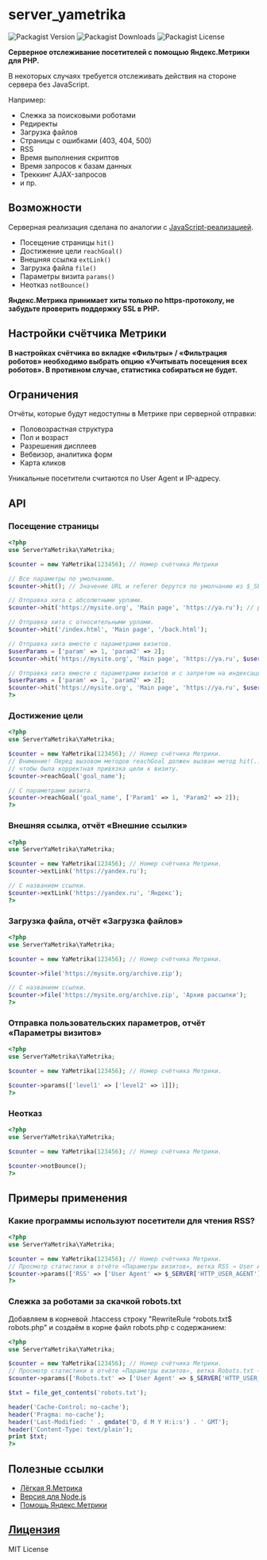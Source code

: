 
# server_yametrika
![Packagist Version](https://img.shields.io/packagist/v/hcodes/server_yametrika)
![Packagist Downloads](https://img.shields.io/packagist/dm/hcodes/server_yametrika)
![Packagist License](https://img.shields.io/packagist/l/hcodes/server_yametrika)

**Серверное отслеживание посетителей с помощью Яндекс.Метрики для PHP.**

В некоторых случаях требуется отслеживать действия на стороне сервера без JavaScript.

Например:
+ Слежка за поисковыми роботами
+ Редиректы
+ Загрузка файлов
+ Страницы с ошибками (403, 404, 500)
+ RSS
+ Время выполнения скриптов
+ Время запросов к базам данных
+ Треккинг AJAX-запросов
+ и пр.

## Возможности
Серверная реализация сделана по аналогии с [JavaScript-реализацией](https://yandex.ru/support/metrica/code/counter-initialize.html).
+ Посещение страницы `hit()`
+ Достижение цели `reachGoal()`
+ Внешняя ссылка `extLink()`
+ Загрузка файла `file()`
+ Параметры визита `params()`
+ Неотказ `notBounce()`
 
**Яндекс.Метрика принимает хиты только по https-протоколу, не забудьте проверить поддержку SSL в PHP.**

## Настройки счётчика Метрики
**В настройках счётчика во вкладке «Фильтры» / «Фильтрация роботов» необходимо выбрать опцию «Учитывать посещения всех роботов». В противном случае, статистика собираться не будет.**

## Ограничения
Отчёты, которые будут недоступны в Метрике при серверной отправки:
+ Половозрастная структура
+ Пол и возраст
+ Разрешения дисплеев
+ Вебвизор, аналитика форм
+ Карта кликов

Уникальные посетители считаются по User Agent и IP-адресу.

## API
### Посещение страницы
```PHP
<?php
use ServerYaMetrika\YaMetrika;

$counter = new YaMetrika(123456); // Номер счётчика Метрики

// Все параметры по умолчанию.
$counter->hit(); // Значение URL и referer берутся по умолчанию из $_SERVER

// Отправка хита с абсолютными урлами.
$counter->hit('https://mysite.org', 'Main page', 'https://ya.ru'); // page_url, title, referer

// Отправка хита с относительными урлами.
$counter->hit('/index.html', 'Main page', '/back.html');

// Отправка хита вместе с параметрами визитов.
$userParams = ['param' => 1, 'param2' => 2];
$counter->hit('https://mysite.org', 'Main page', 'https://ya.ru', $userParams);

// Отправка хита вместе с параметрами визитов и с запретом на индексацию.
$userParams = ['param' => 1, 'param2' => 2];
$counter->hit('https://mysite.org', 'Main page', 'https://ya.ru', $userParams, 'noindex');
?>
```

### Достижение цели
```PHP
<?php
use ServerYaMetrika\YaMetrika;

$counter = new YaMetrika(123456); // Номер счётчика Метрики.
// Внимание! Перед вызовом методов reachGoal должен вызван метод hit(...),
// чтобы была корректная привязка цели к визиту.
$counter->reachGoal('goal_name');

// С параметрами визита.
$counter->reachGoal('goal_name', ['Param1' => 1, 'Param2' => 2]);
?>
```

### Внешняя ссылка, отчёт «Внешние ссылки»
```PHP
<?php
use ServerYaMetrika\YaMetrika;

$counter = new YaMetrika(123456); // Номер счётчика Метрики.
$counter->extLink('https://yandex.ru');

// С названием ссылки.
$counter->extLink('https://yandex.ru', 'Яндекс');
?>
```

### Загрузка файла, отчёт «Загрузка файлов»
```PHP
<?php
use ServerYaMetrika\YaMetrika;

$counter = new YaMetrika(123456); // Номер счётчика Метрики.

$counter->file('https://mysite.org/archive.zip');

// С названием ссылки.
$counter->file('https://mysite.org/archive.zip', 'Архив рассылки');
?>
```

### Отправка пользовательских параметров, отчёт «Параметры визитов»
```PHP
<?php
use ServerYaMetrika\YaMetrika;

$counter = new YaMetrika(123456); // Номер счётчика Метрики.

$counter->params(['level1' => ['level2' => 1]]);
?>
```

### Неотказ
```PHP
<?php
use ServerYaMetrika\YaMetrika;

$counter = new YaMetrika(123456); // Номер счётчика Метрики.

$counter->notBounce();
?>
```

## Примеры применения
### Какие программы используют посетители для чтения RSS?
```PHP
<?php
use ServerYaMetrika\YaMetrika;

$counter = new YaMetrika(123456); // Номер счётчика Метрики.
// Просмотр статистики в отчёте «Параметры визитов», ветка RSS → User Agent.
$counter->params(['RSS' => ['User Agent' => $_SERVER['HTTP_USER_AGENT']]]);
?>
```

### Слежка за роботами за скачкой robots.txt
Добавляем в корневой .htaccess строку "RewriteRule ^robots.txt$ robots.php" и создаём в корне файл robots.php с содержанием:
```PHP
<?php
use ServerYaMetrika\YaMetrika;

$counter = new YaMetrika(123456); // Номер счётчика Метрики.
// Просмотр статистики в отчёте «Параметры визитов», ветка Robots.txt → User Agent.
$counter->params(['Robots.txt' => ['User Agent' => $_SERVER['HTTP_USER_AGENT']]]);

$txt = file_get_contents('robots.txt');

header('Cache-Control: no-cache');
header('Pragma: no-cache');
header('Last-Modified: ' . gmdate('D, d M Y H:i:s') . ' GMT');
header('Content-Type: text/plain');
print $txt;
?>
```

## Полезные ссылки
+ [Лёгкая Я.Метрика](https://github.com/hcodes/lyam/)
+ [Версия для Node.js](https://github.com/hcodes/server_yametrika_nodejs/)
+ [Помощь Яндекс.Метрики](https://yandex.ru/support/metrica/)


## [Лицензия](./LICENSE.md)
MIT License
